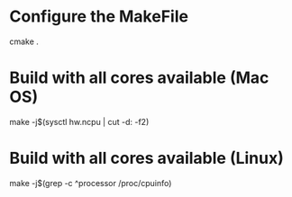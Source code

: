 # Configure the MakeFile
cmake .
# Build with all cores available (Mac OS)
make -j$(sysctl hw.ncpu | cut -d: -f2)
# Build with all cores available (Linux)
make -j$(grep -c ^processor /proc/cpuinfo)

